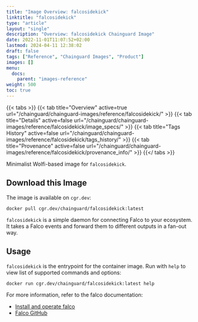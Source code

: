 ```yaml
---
title: "Image Overview: falcosidekick"
linktitle: "falcosidekick"
type: "article"
layout: "single"
description: "Overview: falcosidekick Chainguard Image"
date: 2022-11-01T11:07:52+02:00
lastmod: 2024-04-11 12:38:02
draft: false
tags: ["Reference", "Chainguard Images", "Product"]
images: []
menu: 
  docs: 
    parent: "images-reference"
weight: 500
toc: true
---
```


{{< tabs >}}
{{< tab title="Overview" active=true url="/chainguard/chainguard-images/reference/falcosidekick/" >}}
{{< tab title="Details" active=false url="/chainguard/chainguard-images/reference/falcosidekick/image_specs/" >}}
{{< tab title="Tags History" active=false url="/chainguard/chainguard-images/reference/falcosidekick/tags_history/" >}}
{{< tab title="Provenance" active=false url="/chainguard/chainguard-images/reference/falcosidekick/provenance_info/" >}}
{{</ tabs >}}



<!--overview:start-->
Minimalist Wolfi-based image for `falcosidekick`.
<!--overview:end-->

## Download this Image

The image is available on `cgr.dev`:

```
docker pull cgr.dev/chainguard/falcosidekick:latest
```


<!--body:start-->
`falcosidekick` is a simple daemon for connecting Falco to your ecosystem. It takes a Falco events and forward them to different outputs in a fan-out way.

## Usage

`falcosidekick` is the entrypoint for the container image. Run with `help` to view
list of supported commands and options:

```bash
docker run cgr.dev/chainguard/falcosidekick:latest help
```

For more information, refer to the falco documentation:
- [Install and operate falco](https://falco.org/docs/install-operate/running/)
- [Falco GitHub](https://github.com/falcosecurity/falco)
<!--body:end-->

